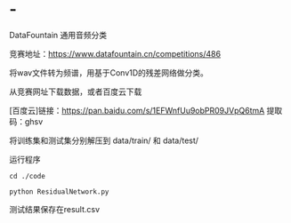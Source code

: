 # -
DataFountain 通用音频分类

竞赛地址：https://www.datafountain.cn/competitions/486

将wav文件转为频谱，用基于Conv1D的残差网络做分类。

从竞赛网址下载数据，或者百度云下载

[百度云]链接：https://pan.baidu.com/s/1EFWnfUu9obPR09JVpQ6tmA 
提取码：ghsv 

将训练集和测试集分别解压到 data/train/ 和 data/test/

运行程序

```
cd ./code

python ResidualNetwork.py
```

测试结果保存在result.csv
